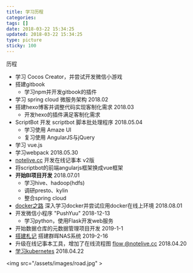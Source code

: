 ```yaml
---
title: 学习历程
categories:
tags: []
date: 2018-03-22 15:34:25
updated: 2018-03-22 15:34:25
type: picture
sticky: 100
---
```


历程

- 学习 Cocos Creator，并尝试开发微信小游戏
- 搭建gitbook
  - 学习npm并开发gitbook的插件
- 学习 spring cloud 微服务架构 2018.02
- 搭建hexo博客并调整代码实现客制化需求 2018.03
  - 开发hexo的插件满足客制化需求
- ScriptBot 开发 scriptbot 脚本批处理程序 2018.05.04
  - 学习使用 Amaze UI
  - 复习使用 AngularJS与jQuery
- 学习 vue.js
- 学习webpack 2018.05.30
- [notelive.cc](https://notelive.cc) 开发在线记事本 v2版
- 将scriptbot的前端angularjs框架换成vue框架
- **开始BI项目开发** 2018.07.01
  - 学习hive、hadoop(hdfs)
  - 调研presto、kylin
  - 整合spring cloud
- [docker之路](/code/docker/docker/) 深入学习docker并尝试应用docker在线上环境 2018.08.01
- 开发微信小程序 "PushYuu" 2018-12-13
  - 学习python，使用Flask开发web服务
- 开始数据仓库的元数据管理项目开发 2019-1-1
- [搭建札记](/tech/synology-nas-搭建) 搭建群晖NAS系统 2019-2-16
- 升级在线记事本工具，增加了在线流程图 [flow @notelive.cc](http://notelive.cc/flow/) 2018.04.20
- [学习kubernetes](/tech/kubernetes) 2018.04.22

<img src="/assets/images/road.jpg" \>
